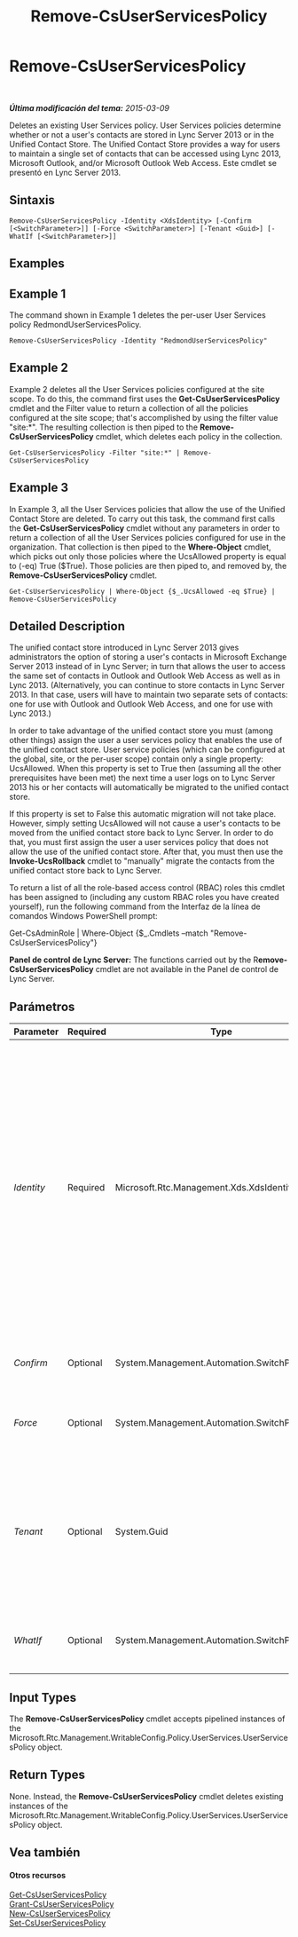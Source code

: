 ﻿---
title: Remove-CsUserServicesPolicy
TOCTitle: Remove-CsUserServicesPolicy
ms:assetid: 025f9a94-ff44-4e06-8b14-721f8fd9924f
ms:mtpsurl: https://technet.microsoft.com/es-es/library/JJ204629(v=OCS.15)
ms:contentKeyID: 48274247
ms.date: 01/07/2017
mtps_version: v=OCS.15
ms.translationtype: HT
---

# Remove-CsUserServicesPolicy

 

_**Última modificación del tema:** 2015-03-09_

Deletes an existing User Services policy. User Services policies determine whether or not a user's contacts are stored in Lync Server 2013 or in the Unified Contact Store. The Unified Contact Store provides a way for users to maintain a single set of contacts that can be accessed using Lync 2013, Microsoft Outlook, and/or Microsoft Outlook Web Access. Este cmdlet se presentó en Lync Server 2013.

## Sintaxis

    Remove-CsUserServicesPolicy -Identity <XdsIdentity> [-Confirm [<SwitchParameter>]] [-Force <SwitchParameter>] [-Tenant <Guid>] [-WhatIf [<SwitchParameter>]]

## Examples

## Example 1

The command shown in Example 1 deletes the per-user User Services policy RedmondUserServicesPolicy.

    Remove-CsUserServicesPolicy -Identity "RedmondUserServicesPolicy"

## Example 2

Example 2 deletes all the User Services policies configured at the site scope. To do this, the command first uses the **Get-CsUserServicesPolicy** cmdlet and the Filter value to return a collection of all the policies configured at the site scope; that's accomplished by using the filter value "site:\*". The resulting collection is then piped to the **Remove-CsUserServicesPolicy** cmdlet, which deletes each policy in the collection.

    Get-CsUserServicesPolicy -Filter "site:*" | Remove-CsUserServicesPolicy

## Example 3

In Example 3, all the User Services policies that allow the use of the Unified Contact Store are deleted. To carry out this task, the command first calls the **Get-CsUserServicesPolicy** cmdlet without any parameters in order to return a collection of all the User Services policies configured for use in the organization. That collection is then piped to the **Where-Object** cmdlet, which picks out only those policies where the UcsAllowed property is equal to (-eq) True ($True). Those policies are then piped to, and removed by, the **Remove-CsUserServicesPolicy** cmdlet.

    Get-CsUserServicesPolicy | Where-Object {$_.UcsAllowed -eq $True} | Remove-CsUserServicesPolicy

## Detailed Description

The unified contact store introduced in Lync Server 2013 gives administrators the option of storing a user's contacts in Microsoft Exchange Server 2013 instead of in Lync Server; in turn that allows the user to access the same set of contacts in Outlook and Outlook Web Access as well as in Lync 2013. (Alternatively, you can continue to store contacts in Lync Server 2013. In that case, users will have to maintain two separate sets of contacts: one for use with Outlook and Outlook Web Access, and one for use with Lync 2013.)

In order to take advantage of the unified contact store you must (among other things) assign the user a user services policy that enables the use of the unified contact store. User service policies (which can be configured at the global, site, or the per-user scope) contain only a single property: UcsAllowed. When this property is set to True then (assuming all the other prerequisites have been met) the next time a user logs on to Lync Server 2013 his or her contacts will automatically be migrated to the unified contact store.

If this property is set to False this automatic migration will not take place. However, simply setting UcsAllowed will not cause a user's contacts to be moved from the unified contact store back to Lync Server. In order to do that, you must first assign the user a user services policy that does not allow the use of the unified contact store. After that, you must then use the **Invoke-UcsRollback** cmdlet to "manually" migrate the contacts from the unified contact store back to Lync Server.

To return a list of all the role-based access control (RBAC) roles this cmdlet has been assigned to (including any custom RBAC roles you have created yourself), run the following command from the Interfaz de la línea de comandos Windows PowerShell prompt:

Get-CsAdminRole | Where-Object {$\_.Cmdlets –match "Remove-CsUserServicesPolicy"}

**Panel de control de Lync Server:** The functions carried out by the R**emove-CsUserServicesPolicy** cmdlet are not available in the Panel de control de Lync Server.

## Parámetros


<table>
<colgroup>
<col style="width: 25%" />
<col style="width: 25%" />
<col style="width: 25%" />
<col style="width: 25%" />
</colgroup>
<thead>
<tr class="header">
<th>Parameter</th>
<th>Required</th>
<th>Type</th>
<th>Description</th>
</tr>
</thead>
<tbody>
<tr class="odd">
<td><p><em>Identity</em></p></td>
<td><p>Required</p></td>
<td><p>Microsoft.Rtc.Management.Xds.XdsIdentity</p></td>
<td><p>Unique identifier for the policy to be deleted. To remove a policy configured at the site scope, use syntax similar to this:</p>
<p>-Identity &quot;site:Redmond&quot;</p>
<p>To remove a policy configured at the service scope, use syntax similar to this:</p>
<p>-Identity &quot;UserServer:atl-cs-001.litwareinc.com&quot;</p>
<p>The User Server service is the only service that can host a user services policy.</p>
<p>Policies can also be removed at the per-user scope. To remove per-user policies, use syntax similar to this:</p>
<p>-Identity &quot;RedmondUserServicesPolicy&quot;</p></td>
</tr>
<tr class="even">
<td><p><em>Confirm</em></p></td>
<td><p>Optional</p></td>
<td><p>System.Management.Automation.SwitchParameter</p></td>
<td><p>Prompts you for confirmation before executing the command.</p></td>
</tr>
<tr class="odd">
<td><p><em>Force</em></p></td>
<td><p>Optional</p></td>
<td><p>System.Management.Automation.SwitchParameter</p></td>
<td><p>Suppresses the display of any non-fatal error message that might arise when running the command.</p></td>
</tr>
<tr class="even">
<td><p><em>Tenant</em></p></td>
<td><p>Optional</p></td>
<td><p>System.Guid</p></td>
<td><p>Removes the user services policy assigned to the specified Skype Empresarial Online tenant. When removing a policy assigned to a tenant, you must also include the Identity parameter along with the parameter value &quot;global&quot;:</p>
<p>-Tenant &quot;38aad667-af54-4397-aaa7-e94c79ec2308&quot; –Identity &quot;global&quot;</p></td>
</tr>
<tr class="odd">
<td><p><em>WhatIf</em></p></td>
<td><p>Optional</p></td>
<td><p>System.Management.Automation.SwitchParameter</p></td>
<td><p>Describes what would happen if you executed the command without actually executing the command.</p></td>
</tr>
</tbody>
</table>


## Input Types

The **Remove-CsUserServicesPolicy** cmdlet accepts pipelined instances of the Microsoft.Rtc.Management.WritableConfig.Policy.UserServices.UserServicesPolicy object.

## Return Types

None. Instead, the **Remove-CsUserServicesPolicy** cmdlet deletes existing instances of the Microsoft.Rtc.Management.WritableConfig.Policy.UserServices.UserServicesPolicy object.

## Vea también

#### Otros recursos

[Get-CsUserServicesPolicy](get-csuserservicespolicy.md)  
[Grant-CsUserServicesPolicy](grant-csuserservicespolicy.md)  
[New-CsUserServicesPolicy](new-csuserservicespolicy.md)  
[Set-CsUserServicesPolicy](set-csuserservicespolicy.md)

